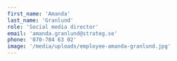 ```yaml
---
first_name: 'Amanda'
last_name: 'Granlund'
role: 'Social media director'
email: 'amanda.granlund@strateg.se'
phone: '070-784 63 02'
image: '/media/uploads/employee-amanda-granlund.jpg'
---
```


